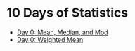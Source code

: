 # 10 Days of Statistics

- [Day 0: Mean, Median, and Mod](https://www.hackerrank.com/challenges/s10-basic-statistics/problem)
- [Day 0: Weighted Mean](https://www.hackerrank.com/challenges/s10-weighted-mean/problem)
